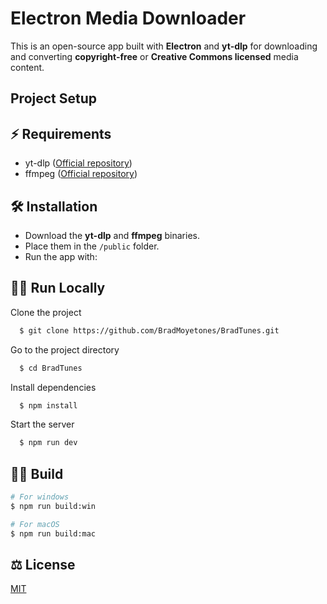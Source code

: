 # Electron Media Downloader

This is an open-source app built with **Electron** and **yt-dlp** for downloading and converting **copyright-free** or **Creative Commons licensed** media content.

## Project Setup

## ⚡ Requirements
- yt-dlp ([Official repository](https://github.com/yt-dlp/yt-dlp))
- ffmpeg ([Official repository](https://ffmpeg.org/))

## 🛠️ Installation

- Download the **yt-dlp** and **ffmpeg** binaries.
- Place them in the `/public` folder.
- Run the app with:

## 🏃‍♂️ Run Locally

Clone the project

```bash
  $ git clone https://github.com/BradMoyetones/BradTunes.git
```

Go to the project directory

```bash
  $ cd BradTunes
```

Install dependencies

```bash
  $ npm install
```

Start the server

```bash
  $ npm run dev
```



## 👷‍♂️ Build

```bash
# For windows
$ npm run build:win

# For macOS
$ npm run build:mac
```

## ⚖ License

[MIT](https://choosealicense.com/licenses/mit/)

